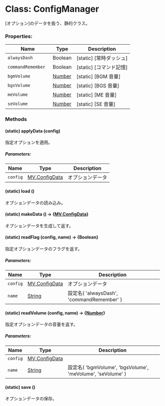 # Class: ConfigManager
[オプション]のデータを扱う、静的クラス。


### Properties:

| Name | Type | Description |
| --- | --- | --- |
| `alwaysDash ` | Boolean | [static] [常時ダッシュ] |
| `commandRemember ` | Boolean | [static] [コマンド記憶] |
| `bgmVolume` | [Number](Number.md) | [static] [BGM 音量] |
| `bgsVolume` | [Number](Number.md) | [static] [BGS 音量] |
| `meVolume` | [Number](Number.md) | [static] [ME 音量] |
| `seVolume` | [Number](Number.md) | [static] [SE 音量] |


### Methods

#### (static) applyData (config)
指定オプションを適用。

##### Parameters:

| Name | Type | Description |
| --- | --- | --- |
| `config` | [MV.ConfigData](MV.ConfigData.md) | オプションデータ |


#### (static) load ()
オプションデータの読み込み。


#### (static) makeData () → {[MV.ConfigData](MV.ConfigData.md)}
オプションデータを生成して返す。


#### (static) readFlag (config, name) → {Boolean}
指定オプションデータのフラグを返す。

##### Parameters:

| Name | Type | Description |
| --- | --- | --- |
| `config` | [MV.ConfigData](MV.ConfigData.md) | オプションデータ |
| `name` | [String](String.md) | 設定名( 'alwaysDash', 'commandRemember' ) |


#### (static) readVolume (config, name) → {[Number](Number.md)}
指定オプションデータの音量を返す。

##### Parameters:

| Name | Type | Description |
| --- | --- | --- |
| `config` | [MV.ConfigData](MV.ConfigData.md) |  |
| `name` | [String](String.md) | 設定名( 'bgmVolume', 'bgsVolume', 'meVolume', 'seVolume' ) |


#### (static) save ()
オプションデータの保存。

